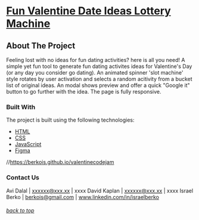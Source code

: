 # [**Fun Valentine Date Ideas Lottery Machine**](https://berkois.github.io/valentinecodejam)

## About The Project

Feeling lost with no ideas for fun dating activities? here is all you need!
A simple yet fun tool to generate fun dating activites ideas for Valentine's Day (or any day you consider go dating). An animated spinner 'slot machine' style rotates by user activation and selects a random acitivity from a bucket list of original ideas. An modal shows preview and offer a quick "Google it" button to go further with the idea.
The page is fully responsive.

### Built With

The project is built using the following technologies:

- [HTML](https://developer.mozilla.org/en-US/docs/Web/HTML)
- [CSS](https://www.w3.org/Style/CSS/Overview.en.html)
- [JavaScript](https://www.javascript.com)
- [Figma](https://www.figma.com/)

//https://berkois.github.io/valentinecodejam

### Contact Us

Avi Dalal | xxxxxx@xxx.xx | xxxx
David Kaplan | xxxxxx@xxx.xx | xxxx
Israel Berko | berkois@gmail.com | www.linkedin.com/in/israelberko

###### [back to top](#top)
